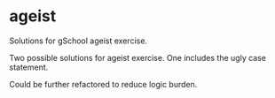 ageist
======

Solutions for gSchool ageist exercise.


Two possible solutions for ageist exercise. One includes the ugly case statement. 

Could be further refactored to reduce logic burden.
